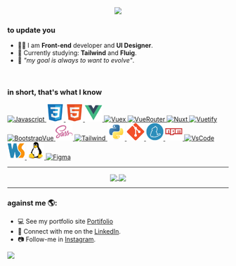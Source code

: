 <div align="center">
  <img src="https://github.com/juliovt-07/juliovt-07/blob/output/github-contribution-grid-snake.svg">
</div
<br>
  
### to update you

  
- 👨‍💻 I am **Front-end** developer and **UI Designer**.
- 🌱 Currently studying: **Tailwind** and **Fluig**.
- 💙 <i>⁠"my goal is always to want to evolve"</i>.

<br>

### in short, that's what I know

<p align="left">
  <a href="https://www.javascript.com/" target="_blank">
    <img
      src="https://tadeuesteves.files.wordpress.com/2014/01/javascript-logo.png"
      alt="Javascript"
      width="40"
      height="40"
    />
  </a>
  <a href="https://developer.mozilla.org/pt-BR/docs/Web/CSS" target="_blank">
    <img
      src="https://raw.githubusercontent.com/devicons/devicon/master/icons/css3/css3-original.svg"
      alt="CSS"
      width="40"
      height="40"
    />
  </a>
  <a
    href="https://developer.mozilla.org/pt-BR/docs/Web/HTML"
    target="_blank"
  >
    <img
      src="https://raw.githubusercontent.com/devicons/devicon/master/icons/html5/html5-original.svg"
      alt="HTML"
      width="40"
      height="40"
    />
  </a>
  <a href="https://vuejs.org/" target="_blank">
    <img
      src="https://raw.githubusercontent.com/devicons/devicon/master/icons/vuejs/vuejs-original.svg"
      alt="Vuejs"
      width="40"
      height="40"
    />
  </a>
  <a href="https://vuex.vuejs.org/" target="_blank">
    <img
      src="https://user-images.githubusercontent.com/7110136/29002857-9e802f08-7ab4-11e7-9c31-604b5d0d0c19.png"
      alt="Vuex"
      width="40"
      height="40"
    />
  </a>
  <a href="https://router.vuejs.org/" target="_blank">
    <img
      src="https://user-images.githubusercontent.com/7110136/29002858-a09570d2-7ab4-11e7-8faa-5dd6d4458b0d.png"
      alt="VueRouter"
      width="40"
      height="40"
    />
  </a>
  <a href="https://nuxtjs.org/" target="_blank">
    <img
      src="https://avatars.githubusercontent.com/u/23360933?s=200&v=4"
      alt="Nuxt"
      width="40"
      height="40"
    />
  </a>
  <a href="https://vuetifyjs.com/" target="_blank">
    <img
      src="https://cdn.vuetifyjs.com/docs/images/logos/vuetify-logo-light-atom.svg"
      alt="Vuetify"
      width="40"
      height="40"
    />
  </a>
  <a href="https://bootstrap-vue.org/" target="_blank">
    <img
      src="https://opencollective-production.s3.us-west-1.amazonaws.com/2ea40e90-e734-11e9-aac4-b78491973d14.png"
      alt="BootstrapVue"
      width="40"
      height="40"
    />
  </a>

  <a href="https://sass-lang.com/" target="_blank">
    <img
      src="https://raw.githubusercontent.com/devicons/devicon/master/icons/sass/sass-original.svg"
      alt="Sass"
      width="40"
      height="40"
    />
  </a>
  <a href="https://tailwindcss.com/" target="_blank">
    <img
      src="https://cdn.jsdelivr.net/gh/devicons/devicon/icons/tailwindcss/tailwindcss-plain.svg"
      alt="Tailwind"
      width="40"
      height="40"
    />
  </a>
  <a href="https://www.python.org/" target="_blank">
    <img
      src="https://raw.githubusercontent.com/devicons/devicon/master/icons/python/python-original.svg"
      alt="Python"
      width="40"
      height="40"
    />
  </a>
  <a href="https://git-scm.com/" target="_blank">
    <img
      src="https://raw.githubusercontent.com/devicons/devicon/master/icons/git/git-original.svg"
      alt="Git"
      width="40"
      height="40"
    />
  </a>
  <a href="https://yarnpkg.com/" target="_blank">
    <img
      src="https://raw.githubusercontent.com/devicons/devicon/master/icons/yarn/yarn-original.svg"
      alt="Yarn"
      width="40"
      height="40"
    />
  </a>
  <a href="https://www.npmjs.com/" target="_blank">
    <img
      src="https://raw.githubusercontent.com/devicons/devicon/master/icons/npm/npm-original-wordmark.svg"
      alt="npm"
      width="40"
      height="40"
    />
  </a>
  <a href="https://code.visualstudio.com/" target="_blank">
    <img
      src="https://upload.wikimedia.org/wikipedia/commons/thumb/9/9a/Visual_Studio_Code_1.35_icon.svg/512px-Visual_Studio_Code_1.35_icon.svg.png"
      alt="VsCode"
      width="40"
      height="40"
    />
  </a>
  <a href="https://www.jetbrains.com/pt-br/webstorm/" target="_blank">
    <img
      src="https://raw.githubusercontent.com/devicons/devicon/master/icons/webstorm/webstorm-original.svg"
      alt="WebStorm"
      width="40"
      height="40"
    />
  </a>
  <a href="https://canaltech.com.br/software/Linux-voce-sabe-o-que-e-isso/" target="_blank">
    <img
      src="https://raw.githubusercontent.com/devicons/devicon/master/icons/linux/linux-original.svg"
      alt="Linux"
      width="40"
      height="40"
    />
  </a>
  <a href="https://www.figma.com/" target="_blank">
    <img
      src="https://i.pinimg.com/originals/a5/58/b4/a558b426cb8973523f37bbed94cf0f09.png"
      alt="Figma"
      width="40"
      height="40"
    />
  </a>
</p>
<hr/>
  <p align="center">
    <a href="https://github.com/juliovt-07?tab=repositories">
      <img
        align="center"
        src="https://github-readme-stats.vercel.app/api/top-langs/?username=juliovt-07&layout=compact&theme=dark&hide_border=true&langs_count=10"
      />
    </a>
    <a href="https://github.com/juliovt-07?tab=stars">
      <img
        align="center"
        height="165"
        src="https://github-readme-stats.vercel.app/api?username=juliovt-07&show_icons=true&theme=dark&hide_border=true"
      />
    </a>
  </p>
<hr/>

### against me 🌎:

- 💻 See my portfolio site <a href="https://julioeu.vercel.app/">Portifolio</a>
- 💼 Connect with me on the <a href="https://www.linkedin.com/in/juliocesaar/">LinkedIn</a>.
- 📷 Follow-me in <a href="https://www.instagram.com/juliocaesaar/">Instagram</a>.

![](https://komarev.com/ghpvc/?username=juliovt-07&color=blue&style=plastic&label=Visualiza%C3%A7%C3%B5es)
